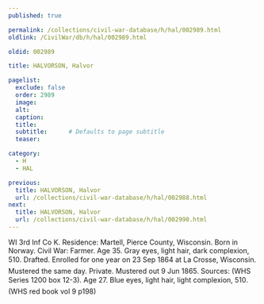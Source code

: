 ```yaml
---
published: true

permalink: /collections/civil-war-database/h/hal/002989.html
oldlink: /CivilWar/db/h/hal/002989.html

oldid: 002989

title: HALVORSON, Halvor

pagelist:
  exclude: false
  order: 2989
  image: 
  alt:
  caption:
  title:
  subtitle:      # Defaults to page subtitle
  teaser:

category: 
  - H 
  - HAL

previous:
  title: HALVORSON, Halvor
  url: /collections/civil-war-database/h/hal/002988.html  
next:
  title: HALVORSON, Halvor
  url: /collections/civil-war-database/h/hal/002990.html   
---
```

WI 3rd Inf Co K. Residence: Martell, Pierce County, Wisconsin. Born in Norway. Civil War: Farmer. Age 35. Gray eyes, light hair, dark complexion, 5&#146;10&#148;. Drafted. Enrolled for one year on 23 Sep 1864 at La Crosse, Wisconsin. Mustered the same day. Private. Mustered out 9 Jun 1865. Sources: (WHS Series 1200 box 12-3). Age 27. Blue eyes, light hair, light complexion, 5&#146;10&#148;. (WHS red book vol 9 p198)